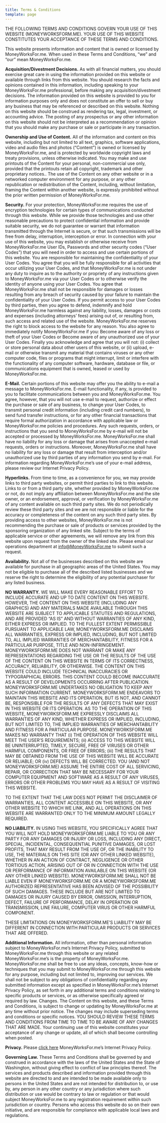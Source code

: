 ```yaml
---
title: Terms & Conditions
template: page
---
```


THE FOLLOWING TERMS AND CONDITIONS GOVERN YOUR USE OF THIS WEBSITE (MONEYWORKSFORM.ME). YOUR USE OF THIS WEBSITE CONSTITUTES YOUR ACCEPTANCE OF THESE TERMS AND CONDITIONS.

This website presents information and content that is owned or licensed by MoneyWorksFor.me. When used in these Terms and Conditions, “we” and “our” mean MoneyWorksFor.me.

**Acquisition/Divestment Decisions.** As with all financial matters, you should exercise great care in using the information provided on this website or available through links from this website. You should research the facts and opinions contained in this information, including speaking to your MoneyWorksFor.me professional, before making any acquisition/divestment decisions. The information provided on this website is provided to you for information purposes only and does not constitute an offer to sell or buy any business that may be referenced or described on this website. Nothing on this website should be construed as rendering tax, legal, investment, or accounting advice. The posting of any prospectus or any other information on this website should not be interpreted as a recommendation or opinion that you should make any purchase or sale or participate in any transaction.

 **Ownership and Use of Content.** All of the information and content on this website, including but not limited to all text, graphics, software applications, video and audio files and photos (“Content”) is owned or licensed by MoneyWorksFor.me, and is protected by worldwide copyright laws and treaty provisions, unless otherwise indicated. You may make and use printouts of the Content for your personal, non-commercial use only, provided that the printouts retain all copyright, trademark and other proprietary notices.. The use of the Content on any other website or in a networked computer environment for any purpose, or any other republication or redistribution of the Content, including, without limitation, framing the Content within another website, is expressly prohibited without the prior written permission of MoneyWorksFor.me.

**Security.** For your protection, MoneyWorksFor.me requires the use of encryption technologies for certain types of communications conducted through this website. While we provide those technologies and use other reasonable precautions to protect confidential information and provide suitable security, we do not guarantee or warrant that information transmitted through the Internet is secure, or that such transmissions will be free from delay, interruption, interception or error. In connection with your use of this website, you may establish or otherwise receive from MoneyWorksFor.me User IDs, Passwords and other security codes (“User Codes”) that you will need in order to access and use certain portions of this website. You are responsible for maintaining the confidentiality of your User Codes. You agree that you will be fully responsible for all activities that occur utilizing your User Codes, and that MoneyWorksFor.me is not under any duty to inquire as to the authority or propriety of any instructions given to MoneyWorksFor.me via your User Codes or to otherwise verify the identity of anyone using your User Codes. You agree that MoneyWorksFor.me shall not be responsible for damages or losses resulting from any breach of security caused by your failure to maintain the confidentiality of your User Codes. If you permit access to your User Codes by third parties, then you agree to defend, indemnify and hold MoneyWorksFor.me harmless against any liability, losses, damages or costs and expenses (including attorneys’ fees) arising out of, or resulting from, such access and related use of the website. MoneyWorksFor.me reserves the right to block access to the website for any reason. You also agree to immediately notify MoneyWorksFor.me if you: Become aware of any loss or theft of your User Codes or Become aware of any unauthorized use of your User Codes. Finally you acknowledge and agree that you will not: (i) collect or store personal data about other users of this website, or (ii) upload, e-mail or otherwise transmit any material that contains viruses or any other computer code, files or programs that might interrupt, limit or interfere with the functionality of any computer software, hardware, database or file, or communications equipment that is owned, leased or used by MoneyWorksFor.me.

**E-Mail.** Certain portions of this website may offer you the ability to e-mail a message to MoneyWorksFor.me. E-mail functionality, if any, is provided to you to facilitate communications between you and MoneyWorksFor.me. You agree, however, that you will not use e-mail to request, authorize or effect the purchase or sale of any business, to change your User Codes, to transmit personal credit information (including credit card numbers), to send fund transfer instructions, or for any other financial transactions that require formal authorization in accordance with applicable law or MoneyWorksFor.me policies and procedures. Any such requests, orders, or instructions that you send to MoneyWorksFor.me by e-mail will not be accepted or processed by MoneyWorksFor.me. MoneyWorksFor.me shall have no liability for any loss or damage that arises from unaccepted e-mail requests, orders or instructions. Moreover, MoneyWorksFor.me shall have no liability for any loss or damage that result from interception and/or unauthorized use by third parties of any information you send by e-mail. For information regarding MoneyWorksFor.me’s use of your e-mail address, please review our Internet Privacy Policy.

**Hyperlinks.** From time to time, as a convenience for you, we may provide links to third party websites, or permit third parties to link to this website. Links to or from a third party site, whether provided by MoneyWorksFor.me or not, do not imply any affiliation between MoneyWorksFor.me and the site owner, or an endorsement, approval, or verification by MoneyWorksFor.me of any content available on such third party sites. We do not periodically review these third party sites and we are not responsible or liable for the accuracy or completeness of the content on any such third party sites. By providing access to other websites, MoneyWorksFor.me is not recommending the purchase or sale of products or services provided by the sponsoring organization of any linked site. Subject to the terms of applicable service or other agreements, we will remove any link from this website upon request from the owner of the linked site. Please email our operations department at info@MoneyWorksFor.me to submit such a request.

**Availability.** Not all of the businesses described on this website are available for purchase in all geographic areas of the United States. You may not be eligible to purchase all of the described listed businesses and we reserve the right to determine the eligibility of any potential purchaser for any listed business.

**NO WARRANTY.** WE WILL MAKE EVERY REASONABLE EFFORT TO INCLUDE ACCURATE AND UP TO DATE CONTENT ON THIS WEBSITE. HOWEVER, THE CONTENT ON THIS WEBSITE (INCLUDING ANY GRAPHICS) AND ANY MATERIALS MADE AVAILABLE THROUGH THIS WEBSITE ARE SUBJECT TO APPLICABLE STATUTES AND REGULATIONS, AND ARE PROVIDED “AS IS” AND WITHOUT WARRANTIES OF ANY KIND, EITHER EXPRESS OR IMPLIED. TO THE FULLEST EXTENT PERMISSIBLE PURSUANT TO APPLICABLE LAW, MONEYWORKSFORM.ME DISCLAIMS ALL WARRANTIES, EXPRESS OR IMPLIED, INCLUDING, BUT NOT LIMITED TO, ALL IMPLIED WARRANTIES OF MERCHANTABILITY, FITNESS FOR A PARTICULAR PURPOSE, TITLE AND NON-INFRINGEMENT. MONEYWORKSFORM.ME DOES NOT WARRANT OR MAKE ANY REPRESENTATIONS REGARDING THE USE OR THE RESULTS OF THE USE OF THE CONTENT ON THIS WEBSITE IN TERMS OF ITS CORRECTNESS, ACCURACY, RELIABILITY, OR OTHERWISE. THE CONTENT ON THIS WEBSITE COULD INCLUDE TECHNICAL INACCURACIES OR TYPOGRAPHICAL ERRORS. THIS CONTENT COULD BECOME INACCURATE AS A RESULT OF DEVELOPMENTS OCCURRING AFTER PUBLICATION. MONEYWORKSFORM.ME UNDERTAKES NO OBLIGATION TO KEEP ANY SUCH INFORMATION CURRENT. MONEYWORKSFORM.ME ENDEAVORS TO MAINTAIN THIS WEBSITE AND ITS OPERATION, BUT IS NOT, AND CANNOT BE, RESPONSIBLE FOR THE RESULTS OF ANY DEFECTS THAT MAY EXIST IN THIS WEBSITE OR ITS OPERATION. AS TO THE OPERATION OF THIS WEBSITE, MONEYWORKSFORM.ME EXPRESSLY DISCLAIMS ALL WARRANTIES OF ANY KIND, WHETHER EXPRESS OR IMPLIED, INCLUDING, BUT NOT LIMITED TO, THE IMPLIED WARRANTIES OF MERCHANTABILITY AND FITNESS FOR A PARTICULAR PURPOSE. MONEYWORKSFORM.ME MAKES NO WARRANTY THAT (i) THE OPERATION OF THIS WEBSITE WILL MEET THE USER’S REQUIREMENTS; (ii) ACCESS TO THIS WEBSITE WILL BE UNINTERRUPTED, TIMELY, SECURE, FREE OF VIRUSES OR OTHER HARMFUL COMPONENTS, OR FREE OF ERRORS; (iii) THE RESULTS THAT MAY BE OBTAINED FROM THE USE OF THIS WEBSITE WILL BE ACCURATE OR RELIABLE; OR (iv) DEFECTS WILL BE CORRECTED. YOU (AND NOT MONEYWORKSFORM.ME) ASSUME THE ENTIRE COST OF ALL SERVICING, REPAIR, OR CORRECTION THAT MAY BE NECESSARY FOR YOUR COMPUTER EQUIPMENT AND SOFTWARE AS A RESULT OF ANY VIRUSES, ERRORS OR OTHER PROBLEMS YOU MAY HAVE AS A RESULT OF VISITING THIS WEBSITE.

TO THE EXTENT THAT THE LAW DOES NOT PERMIT THE DISCLAIMER OF WARRANTIES, ALL CONTENT ACCESSIBLE ON THIS WEBSITE, OR ANY OTHER WEBSITE TO WHICH WE LINK, AND ALL OPERATIONS ON THIS WEBSITE ARE WARRANTED ONLY TO THE MINIMUM AMOUNT LEGALLY REQUIRED.

**NO LIABILITY.** IN USING THIS WEBSITE, YOU SPECIFICALLY AGREE THAT YOU WILL NOT HOLD MONEYWORKSFORM.ME LIABLE TO YOU OR ANY PARTY FOR ANY DAMAGES OR INJURY OR LOSS, INCLUDING ANY DIRECT, SPECIAL, INCIDENTAL, CONSEQUENTIAL PUNITIVE DAMAGES, OR LOST PROFITS, THAT MAY RESULT FROM THE USE OF, OR THE INABILITY TO USE, THE MATERIALS ON THIS SITE (OR ANY OTHER LINKED WEBSITE), WHETHER IN AN ACTION OF CONTRACT, NEGLIGENCE OR OTHER TORTIOUS ACTION, ARISING OUT OF OR IN CONNECTION WITH THE USE OR PERFORMANCE OF INFORMATION AVAILABLE ON THIS WEBSITE (OR ANY OTHER LINKED WEBSITE). MONEYWORKSFORM.ME SHALL NOT BE LIABLE EVEN IF MONEYWORKSFORM.ME OR A MONEYWORKSFORM.ME AUTHORIZED REPRESENTATIVE HAS BEEN ADVISED OF THE POSSIBILITY OF SUCH DAMAGES. THESE INCLUDE BUT ARE NOT LIMITED TO DAMAGES OR INJURY CAUSED BY ERROR, OMISSION, INTERRUPTION, DEFECT, FAILURE OF PERFORMANCE, DELAY IN OPERATION OR TRANSMISSION, LINE FAILURE, COMPUTER VIRUS OR OTHER HARMFUL COMPONENT.

THESE LIMITATIONS ON MONEYWORKSFORM.ME’S LIABILITY MAY BE DIFFERENT IN CONNECTION WITH PARTICULAR PRODUCTS OR SERVICES THAT ARE OFFERED.

**Additional Information.** All information, other than personal information subject to MoneyWorksFor.me’s Internet Privacy Policy, submitted to MoneyWorksFor.me through this website or any related MoneyWorksFor.me’s is the property of MoneyWorksFor.me. MoneyWorksFor.me shall be free to use any ideas, concepts, know-how or techniques that you may submit to MoneyWorksFor.me through this website for any purpose, including but not limited to, improving our services. We shall not be subject to any obligations of confidentiality regarding any submitted information except as specified in MoneyWorksFor.me’s Internet Privacy Policy, as set forth in any additional terms and conditions relating to specific products or services, or as otherwise specifically agreed or required by law.
Changes. The Content on this website, and these Terms and Conditions, is subject to change or updating by MoneyWorksFor.me at any time without prior notice. The changes may include superseding terms and conditions or specific notices. YOU SHOULD REVIEW THESE TERMS AND CONDITIONS FROM TIME TO TIME TO BE AWARE OF ANY CHANGES THAT ARE MADE. Your continuing use of this website constitutes your acceptance of any change or update, all of which shall become controlling when posted.

**Privacy.** Please [click here](/privacy-policy) MoneyWorksFor.me’s Internet Privacy Policy.

**Governing Law.** These Terms and Conditions shall be governed by and construed in accordance with the laws of the United States and the State of Washington, without giving effect to conflict of law principles thereof. The services and products described and information provided through this website are directed to and are intended to be made available only to persons in the United States and are not intended for distribution to, or use by, any person in any other country or any jurisdiction where such distribution or use would be contrary to law or regulation or that would subject MoneyWorksFor.me to any registration requirement within such jurisdiction or country. Persons who access this website do so on their own initiative, and are responsible for compliance with applicable local laws and regulations.